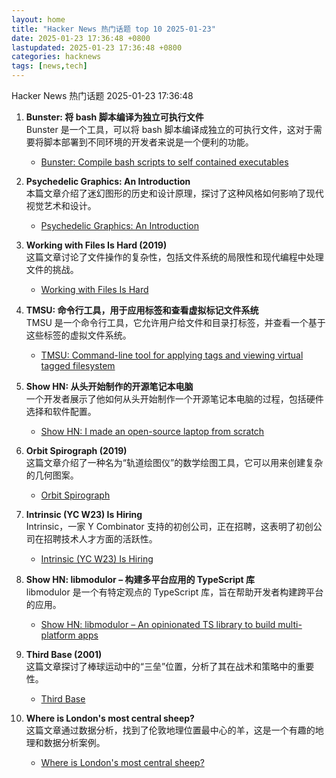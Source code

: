 ```yaml
---
layout: home
title: "Hacker News 热门话题 top 10 2025-01-23"
date: 2025-01-23 17:36:48 +0800
lastupdated: 2025-01-23 17:36:48 +0800
categories: hacknews
tags: [news,tech]
---
```

Hacker News 热门话题 2025-01-23 17:36:48

1. **Bunster: 将 bash 脚本编译为独立可执行文件**  
   Bunster 是一个工具，可以将 bash 脚本编译成独立的可执行文件，这对于需要将脚本部署到不同环境的开发者来说是一个便利的功能。  
   - [Bunster: Compile bash scripts to self contained executables](https://github.com/yassinebenaid/bunster)

2. **Psychedelic Graphics: An Introduction**  
   本篇文章介绍了迷幻图形的历史和设计原理，探讨了这种风格如何影响了现代视觉艺术和设计。  
   - [Psychedelic Graphics: An Introduction](https://benpence.com/blog/post/psychedelic-graphics-0)

3. **Working with Files Is Hard (2019)**  
   这篇文章讨论了文件操作的复杂性，包括文件系统的局限性和现代编程中处理文件的挑战。  
   - [Working with Files Is Hard](https://danluu.com/deconstruct-files/)

4. **TMSU: 命令行工具，用于应用标签和查看虚拟标记文件系统**  
   TMSU 是一个命令行工具，它允许用户给文件和目录打标签，并查看一个基于这些标签的虚拟文件系统。  
   - [TMSU: Command-line tool for applying tags and viewing virtual tagged filesystem](https://tmsu.org/)

5. **Show HN: 从头开始制作的开源笔记本电脑**  
   一个开发者展示了他如何从头开始制作一个开源笔记本电脑的过程，包括硬件选择和软件配置。  
   - [Show HN: I made an open-source laptop from scratch](https://www.byran.ee/posts/creation/)

6. **Orbit Spirograph (2019)**  
   这篇文章介绍了一种名为“轨道绘图仪”的数学绘图工具，它可以用来创建复杂的几何图案。  
   - [Orbit Spirograph](https://www.redblobgames.com/x/1903-orbit-spirograph/)

7. **Intrinsic (YC W23) Is Hiring**  
   Intrinsic，一家 Y Combinator 支持的初创公司，正在招聘，这表明了初创公司在招聘技术人才方面的活跃性。  
   - [Intrinsic (YC W23) Is Hiring](https://news.ycombinator.com/item?id=42805699)

8. **Show HN: libmodulor – 构建多平台应用的 TypeScript 库**  
   libmodulor 是一个有特定观点的 TypeScript 库，旨在帮助开发者构建跨平台的应用。  
   - [Show HN: libmodulor – An opinionated TS library to build multi-platform apps](https://github.com/c100k/libmodulor)

9. **Third Base (2001)**  
   这篇文章探讨了棒球运动中的“三垒”位置，分析了其在战术和策略中的重要性。  
   - [Third Base](https://www.americanscientist.org/article/third-base)

10. **Where is London's most central sheep?**  
    这篇文章通过数据分析，找到了伦敦地理位置最中心的羊，这是一个有趣的地理和数据分析案例。  
    - [Where is London's most central sheep?](https://diamondgeezer.blogspot.com/2025/01/londons-most-central-sheep.html)
